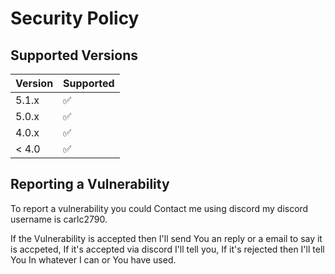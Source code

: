 # Security Policy

## Supported Versions

| Version | Supported          |
| ------- | ------------------ |
| 5.1.x   | :white_check_mark: |
| 5.0.x   | ✅            |
| 4.0.x   | :white_check_mark: |
| < 4.0   | ✅            |

## Reporting a Vulnerability

To report a vulnerability you could Contact me using discord my discord username is carlc2790.

If the Vulnerability is accepted then I'll send You an reply or a email to say it is accpeted, If it's accepted via discord I'll tell you, If it's rejected then I'll tell You In whatever I can or You have used.
